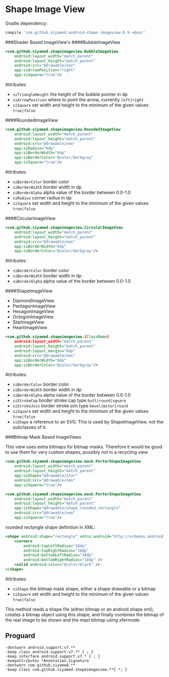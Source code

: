 # Shape Image View

Gradle dependency:
```Groovy
compile 'com.github.siyamed:android-shape-imageview:0.9.+@aar'
```

###Shader Based ImageView's
####BubbleImageView
```XML
<com.github.siyamed.shapeimageview.BubbleImageView
    android:layout_width="match_parent"
    android:layout_height="match_parent"
    android:src="@drawable/neo"
    app:siArrowPosition="right"
    app:siSquare="true"/>
```

Attributes:
* `siTriangleHeight` the height of the bubble pointer in dp
* `siArrowPosition` where to point the arrow, currently `left|right`
* `siSquare` set width and height to the minimum of the given values `true|false`

####RoundedImageView
```XML
<com.github.siyamed.shapeimageview.RoundedImageView
    android:layout_width="match_parent"
    android:layout_height="match_parent"
    android:src="@drawable/neo"
    app:siRadius="6dp"
    app:siBorderWidth="6dp"
    app:siBorderColor="@color/darkgray"
    app:siSquare="true"/>
```

Attributes:
* `siBorderColor` border color
* `siBorderWidth` border width in dp
* `siBorderAlpha` alpha value of the border between 0.0-1.0
* `siRadius` corner radius in dp
* `siSquare` set width and height to the minimum of the given values `true|false`

####CircularImageView
```XML
<com.github.siyamed.shapeimageview.CircularImageView
    android:layout_width="match_parent"
    android:layout_height="match_parent"
    android:src="@drawable/neo"
    app:siBorderWidth="6dp"
    app:siBorderColor="@color/darkgray"/>
```

Attributes:
* `siBorderColor` border color
* `siBorderWidth` border width in dp
* `siBorderAlpha` alpha value of the border between 0.0-1.0

####ShapeImageView

- DiamondImageView
- PentagonImageView
- HexagonImageView
- OctogonImageView
- StarImageView
- HeartImageView

```XML
<com.github.siyamed.shapeimageview.{ClassName}
    android:layout_width="match_parent"
    android:layout_height="match_parent"
    android:layout_margin="8dp"
    android:src="@drawable/neo"
    app:siBorderWidth="8dp"
    app:siBorderColor="@color/darkgray"/>
```

Attributes:
* `siBorderColor` border color
* `siBorderWidth` border width in dp
* `siBorderAlpha` alpha value of the border between 0.0-1.0
* `siStrokeCap` border stroke cap type `butt|round|square`
* `siStrokeJoin` border stroke join type `bevel|miter|round`
* `siSquare` set width and height to the minimum of the given values `true|false`
* `siShape` a reference to an SVG. This is used by ShapeImageView, not the subclasses of it.

###Bitmap Mask Based ImageViews

This view uses extra bitmaps for bitmap masks. Therefore it would be good to use them for very custom shapes,
possibly not in a recycling view.

```XML
<com.github.siyamed.shapeimageview.mask.PorterShapeImageView
    android:layout_width="match_parent"
    android:layout_height="match_parent"
    app:siShape="@drawable/star"
    android:src="@drawable/neo"
    app:siSquare="true"/>
```

```XML
<com.github.siyamed.shapeimageview.mask.PorterShapeImageView
    android:layout_width="match_parent"
    android:layout_height="match_parent"
    app:siShape="@drawable/shape_rounded_rectangle"
    android:src="@drawable/neo"
    app:siSquare="true"/>
```

rounded rectangle shape definition in XML:

```XML
<shape android:shape="rectangle" xmlns:android="http://schemas.android.com/apk/res/android">
    <corners
        android:topLeftRadius="18dp"
        android:topRightRadius="18dp"
        android:bottomLeftRadius="18dp"
        android:bottomRightRadius="18dp" />
    <solid android:color="@color/black" />
</shape>
```

Attributes:
* `siShape` the bitmap mask shape, either a shape drawable or a bitmap
* `siSquare` set width and height to the minimum of the given values `true|false`

This method reads a shape file (either bitmap or an android shape xml), creates a bitmap object using this shape, and finally combines the bitmap of the real image to be shown and the mast bitmap using xfermode.

## Proguard

```
-dontwarn android.support.v7.**
-keep class android.support.v7.** { ; }
-keep interface android.support.v7.* { ; }
-keepattributes *Annotation,Signature
-dontwarn com.github.siyamed.**
-keep class com.github.siyamed.shapeimageview.**{ *; }
```
